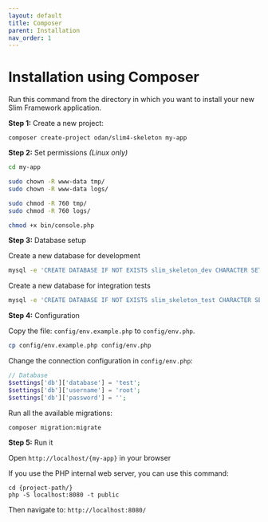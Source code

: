 ```yaml
---
layout: default
title: Composer
parent: Installation
nav_order: 1
---
```


# Installation using Composer

Run this command from the directory in which you want to install your new 
Slim Framework application.

**Step 1:** Create a new project:

```shell
composer create-project odan/slim4-skeleton my-app
```

**Step 2:** Set permissions *(Linux only)*

```bash
cd my-app

sudo chown -R www-data tmp/
sudo chown -R www-data logs/

sudo chmod -R 760 tmp/
sudo chmod -R 760 logs/

chmod +x bin/console.php
```

**Step 3:** Database setup

Create a new database for development

```bash
mysql -e 'CREATE DATABASE IF NOT EXISTS slim_skeleton_dev CHARACTER SET utf8mb4 COLLATE utf8mb4_unicode_ci;'
```

Create a new database for integration tests

```bash
mysql -e 'CREATE DATABASE IF NOT EXISTS slim_skeleton_test CHARACTER SET utf8mb4 COLLATE utf8mb4_unicode_ci;'
```

**Step 4:** Configuration

Copy the file: `config/env.example.php` to `config/env.php`.

```bash
cp config/env.example.php config/env.php
```

Change the connection configuration in `config/env.php`:

```php
// Database
$settings['db']['database'] = 'test';
$settings['db']['username'] = 'root';
$settings['db']['password'] = '';
```

Run all the available migrations:

```shell
composer migration:migrate
```

**Step 5:** Run it

Open `http://localhost/{my-app}` in your browser

If you use the PHP internal web server, you can use this command:

```
cd {project-path/}
php -S localhost:8080 -t public
```

Then navigate to: `http://localhost:8080/`
